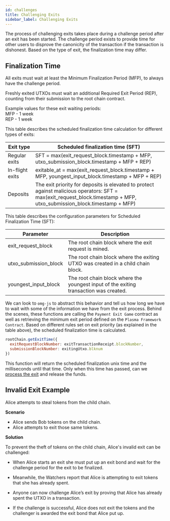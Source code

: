 ```yaml
---
id: challenges
title: Challenging Exits
sidebar_label: Challenging Exits
---
```


The process of challenging exits takes place during a challenge period after an exit has been started. The challenge period exists to provide time for other users to disprove the canonicity of the transaction if the transaction is dishonest. Based on the type of exit, the finalization time may differ.

## Finalization Time

All exits must wait at least the Minimum Finalization Period (MFP), to always have the challenge period. 

Freshly exited UTXOs must wait an additional Required Exit Period (REP), counting from their submission to the root chain contract. 

Example values for these exit waiting periods:  
MFP - 1 week  
REP - 1 week

This table describes the scheduled finalization time calculation for different types of exits: 

| Exit type | Scheduled finalization time (SFT) |
|   ---     |   ---     |
| Regular exits | SFT = max(exit_request_block.timestamp + MFP, utxo_submission_block.timestamp + MFP + REP) |
| In-flight exits   | exitable_at = max(exit_request_block.timestamp + MFP, youngest_input_block.timestamp + MFP + REP) |
| Deposits  |   The exit priority for deposits is elevated to protect against malicious operators:   SFT = max(exit_request_block.timestamp + MFP, utxo_submission_block.timestamp + MFP) |

This table describes the configuration parameters for Scheduled Finalization Time (SFT): 

| Parameter | Description |
|   ---     |   ---     |
| exit_request_block  | The root chain block where the exit request is mined. |
| utxo_submission_block | The root chain block where the exiting UTXO was created in a child chain block. |
| youngest_input_block  | The root chain block where the youngest input of the exiting transaction was created. |

We can look to `omg-js` to abstract this behavior and tell us how long we have to wait with some of the information we have from the exit process. Behind the scenes, these functions are calling the `Payment Exit Game` contract as well as retrieving the minimum exit period defined on the `Plasma Framework Contract`. Based on different rules set on exit priority (as explained in the table above), the scheduled finalization time is calculated.

```js
rootChain.getExitTime({
  exitRequestBlockNumber: exitTransactionReceipt.blockNumber,
  submissionBlockNumber: exitingUtxo.blknum
})
```

This function will return the scheduled finalization unix time and the milliseconds until that time. 
Only when this time has passed, can we [process the exit](process-exits) and release the funds.

## Invalid Exit Example
Alice attempts to steal tokens from the child chain.

**Scenario**

* Alice sends Bob tokens on the child chain.
* Alice attempts to exit those same tokens.

**Solution**

To prevent the theft of tokens on the child chain, Alice's invalid exit can be challenged:

* When Alice starts an exit she must put up an exit bond and wait for the challenge period for the exit to be finalized.

* Meanwhile, the Watchers report that Alice is attempting to exit tokens that she has already spent.

* Anyone can now challenge Alice’s exit by proving that Alice has already spent the UTXO in a transaction.

* If the challenge is successful, Alice does not exit the tokens and the challenger is awarded the exit bond that Alice put up.
